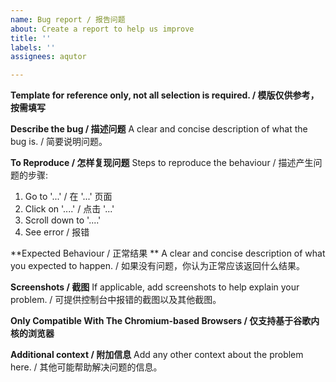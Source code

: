```yaml
---
name: Bug report / 报告问题
about: Create a report to help us improve
title: ''
labels: ''
assignees: aqutor

---
```


**Template for reference only, not all selection is required. / 模版仅供参考，按需填写**

**Describe the bug / 描述问题**
A clear and concise description of what the bug is. / 简要说明问题。

**To Reproduce / 怎样复现问题**
Steps to reproduce the behaviour / 描述产生问题的步骤:
1. Go to '...'  / 在 '...' 页面
2. Click on '....' / 点击 '...'
3. Scroll down to '....' 
4. See error / 报错

**Expected Behaviour / 正常结果 **
A clear and concise description of what you expected to happen. / 如果没有问题，你认为正常应该返回什么结果。

**Screenshots / 截图**
If applicable, add screenshots to help explain your problem. / 可提供控制台中报错的截图以及其他截图。

**Only Compatible With The Chromium-based Browsers / 仅支持基于谷歌内核的浏览器**

**Additional context / 附加信息**
Add any other context about the problem here. / 其他可能帮助解决问题的信息。
